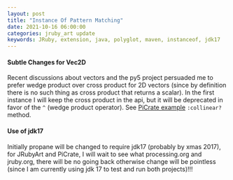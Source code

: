 ```yaml
---
layout: post
title: "Instance Of Pattern Matching"
date: 2021-10-16 06:00:00
categories: jruby_art update
keywords: JRuby, extension, java, polyglot, maven, instanceof, jdk17
---
```


#### Subtle Changes for Vec2D ####

Recent discussions about vectors and the py5 project persuaded me to prefer wedge product over cross product for 2D vectors (since by definition there is no such thing as cross product that returns a scalar). In the first instance I will keep the cross product in the api, but it will be deprecated  in favor of the `^` (wedge product operator). See [PiCrate example][picrate-example] ``:collinear?`` method.

#### Use of jdk17 ####

Initially propane will be changed to require jdk17 (probably by xmas 2017), for JRubyArt and PiCrate, I will wait to see what processing.org and jruby.org, there will be no going back otherwise change will be pointless (since I am currently using jdk 17 to test and run both projects)!!!

[picrate-example]:https://github.com/ruby-processing/picrate-examples/blob/master/demo/library/circle/lib/t_points.rb
